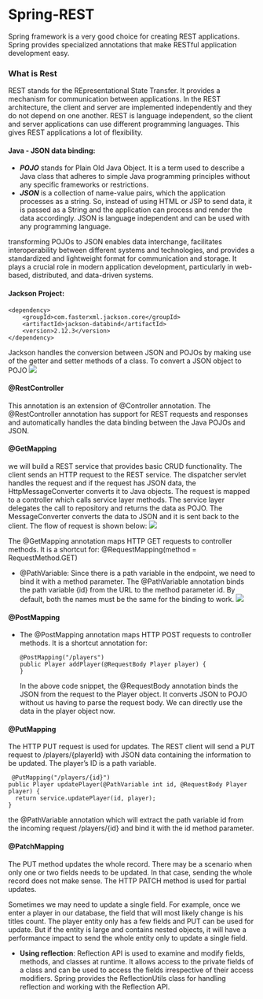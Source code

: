 # Spring-REST

Spring framework is a very good choice for creating REST applications. Spring provides specialized annotations that make
RESTful application development easy.

### What is Rest

REST stands for the REpresentational State Transfer. It provides a mechanism for communication between applications. In
the REST architecture, the client and server are implemented independently and they do not depend on one another. REST
is language independent, so the client and server applications can use different programming languages. This gives REST
applications a lot of flexibility.

#### Java - JSON data binding:

* **_POJO_** stands for Plain Old Java Object. It is a term used to describe a Java class that adheres to simple Java
  programming principles without any specific frameworks or restrictions.
* **_JSON_** is a collection of name-value pairs, which the application processes as a string. So, instead of using HTML
  or
  JSP to send data, it is passed as a String and the application can process and render the data accordingly. JSON is
  language independent and can be used with any programming language.

transforming POJOs to JSON enables data interchange, facilitates interoperability between different systems and
technologies, and provides a standardized and lightweight format for communication and storage. It plays a crucial
role in modern application development, particularly in web-based, distributed, and data-driven systems.

#### Jackson Project:

    <dependency>
        <groupId>com.fasterxml.jackson.core</groupId>
        <artifactId>jackson-databind</artifactId>
        <version>2.12.3</version>
    </dependency>

Jackson handles the conversion between JSON and POJOs by making use of the getter and setter methods of a class. To
convert a JSON object to POJO
![](/nfs/homes/ael-oual/Downloads/Spring-REST/imges/Pojo.png)

#### @RestController

This annotation is an extension of @Controller annotation. The @RestController annotation has support for REST requests
and responses and automatically handles the data binding between the Java POJOs and JSON.

#### @GetMapping

we will build a REST service that provides basic CRUD functionality. The client sends an HTTP request to the REST
service. The dispatcher servlet handles the request and if the request has JSON data, the HttpMessageConverter converts
it to Java objects. The request is mapped to a controller which calls service layer methods. The service layer delegates
the call to repository and returns the data as POJO. The MessageConverter converts the data to JSON and it is sent back
to the client. The flow of request is shown below:
![](/nfs/homes/ael-oual/Downloads/Spring-REST/imges/restarc.png)

The @GetMapping annotation maps HTTP GET requests to controller methods. It is a shortcut for:
@RequestMapping(method = RequestMethod.GET)

* @PathVariable: Since there is a path variable in the endpoint, we need to bind it with a method parameter. The
  @PathVariable annotation binds the path variable {id} from the URL to the method parameter id. By default, both the
  names must be the same for the binding to work.
  ![](/nfs/homes/ael-oual/Downloads/Spring-REST/imges/path.png)

#### @PostMapping

* The @PostMapping annotation maps HTTP POST requests to controller methods. It is a shortcut annotation for:

      @PostMapping("/players")
      public Player addPlayer(@RequestBody Player player) {
      }
  In the above code snippet, the @RequestBody annotation binds the JSON from the request to the Player object. It
  converts JSON to POJO without us having to parse the request body. We can directly use the data in the player object
  now.

#### @PutMapping

The HTTP PUT request is used for updates. The REST client will send a PUT request to /players/{playerId} with JSON data
containing the information to be updated. The player’s ID is a path variable.

     @PutMapping("/players/{id}")
    public Player updatePlayer(@PathVariable int id, @RequestBody Player player) {
      return service.updatePlayer(id, player);
    }

the @PathVariable annotation which will extract the path variable id from the incoming request /players/{id} and bind it
with the id method parameter.

#### @PatchMapping

The PUT method updates the whole record. There may be a scenario when only one or two fields needs to be updated. In
that case, sending the whole record does not make sense. The HTTP PATCH method is used for partial updates.

Sometimes we may need to update a single field. For example, once we enter a player in our database, the field that will
most likely change is his titles count. The player entity only has a few fields and PUT can be used for update. But if
the entity is large and contains nested objects, it will have a performance impact to send the whole entity only to
update a single field.

* **Using reflection**:
  Reflection API is used to examine and modify fields, methods, and classes at runtime. It allows access to the private
  fields of a class and can be used to access the fields irrespective of their access modifiers. Spring provides the
  ReflectionUtils class for handling reflection and working with the Reflection API.